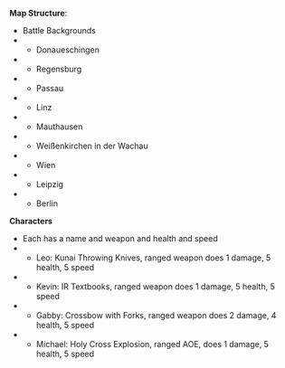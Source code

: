 **Map Structure**:
- Battle Backgrounds
- - Donaueschingen
- - Regensburg
- - Passau
- - Linz
- - Mauthausen
- - Weißenkirchen in der Wachau
- -  Wien
- -  Leipzig
- -  Berlin

**Characters**
- Each has a name and weapon and health and speed
- - Leo: Kunai Throwing Knives, ranged weapon does 1 damage, 5 health, 5 speed
- - Kevin: IR Textbooks, ranged weapon does 1 damage, 5 health, 5 speed
- - Gabby: Crossbow with Forks, ranged weapon does 2 damage, 4 health, 5 speed
- - Michael: Holy Cross Explosion, ranged AOE, does 1 damage, 5 health, 5 speed
